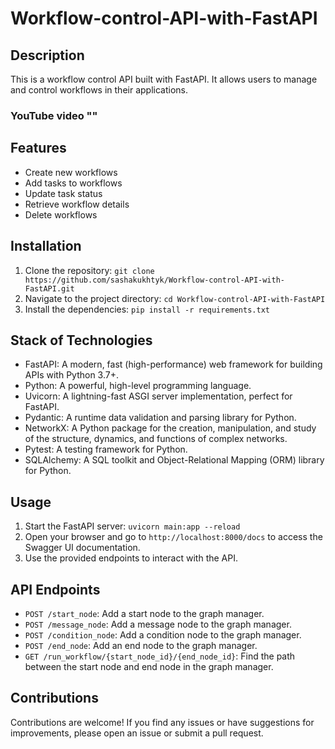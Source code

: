 # Workflow-control-API-with-FastAPI
## Description
This is a workflow control API built with FastAPI. It allows users to manage and control workflows in their applications.

### YouTube video ""

## Features
- Create new workflows
- Add tasks to workflows
- Update task status
- Retrieve workflow details
- Delete workflows

## Installation
1. Clone the repository: `git clone https://github.com/sashakukhtyk/Workflow-control-API-with-FastAPI.git`
2. Navigate to the project directory: `cd Workflow-control-API-with-FastAPI`
3. Install the dependencies: `pip install -r requirements.txt`

## Stack of Technologies
- FastAPI: A modern, fast (high-performance) web framework for building APIs with Python 3.7+.
- Python: A powerful, high-level programming language.
- Uvicorn: A lightning-fast ASGI server implementation, perfect for FastAPI.
- Pydantic: A runtime data validation and parsing library for Python.
- NetworkX: A Python package for the creation, manipulation, and study of the structure, dynamics, and functions of complex networks.
- Pytest: A testing framework for Python.
- SQLAlchemy: A SQL toolkit and Object-Relational Mapping (ORM) library for Python.

## Usage
1. Start the FastAPI server: `uvicorn main:app --reload`
2. Open your browser and go to `http://localhost:8000/docs` to access the Swagger UI documentation.
3. Use the provided endpoints to interact with the API.

## API Endpoints
- `POST /start_node`: Add a start node to the graph manager.
- `POST /message_node`: Add a message node to the graph manager.
- `POST /condition_node`: Add a condition node to the graph manager.
- `POST /end_node`: Add an end node to the graph manager.
- `GET /run_workflow/{start_node_id}/{end_node_id}`: Find the path between the start node and end node in the graph manager.

## Contributions
Contributions are welcome! If you find any issues or have suggestions for improvements, please open an issue or submit a pull request.
